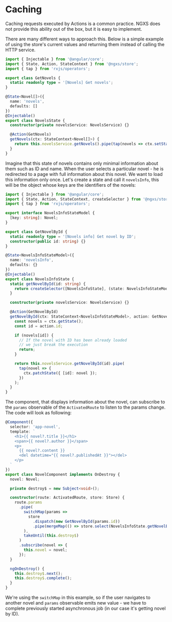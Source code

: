 # Caching

Caching requests executed by Actions is a common practice. NGXS does not
provide this ability out of the box, but it is easy to implement.

There are many different ways to approach this. Below is a simple example of
using the store's current values and returning them instead of calling the HTTP
service.

```ts
import { Injectable } from '@angular/core';
import { State, Action, StateContext } from '@ngxs/store';
import { tap } from 'rxjs/operators';

export class GetNovels {
  static readonly type = '[Novels] Get novels';
}

@State<Novel[]>({
  name: 'novels',
  defaults: []
})
@Injectable()
export class NovelsState {
  constructor(private novelsService: NovelsService) {}

  @Action(GetNovels)
  getNovels(ctx: StateContext<Novel[]>) {
    return this.novelsService.getNovels().pipe(tap(novels => ctx.setState(novels)));
  }
}
```

Imagine that this state of novels contains only minimal information about them such as ID and name.
When the user selects a particular novel - he is redirected to a page with full information about this novel.
We want to load this information only once. Let's create a state and call it `novelsInfo`, this will be
the object whose keys are the identifiers of the novels:

```ts
import { Injectable } from '@angular/core';
import { State, Action, StateContext, createSelector } from '@ngxs/store';
import { tap } from 'rxjs/operators';

export interface NovelsInfoStateModel {
  [key: string]: Novel;
}

export class GetNovelById {
  static readonly type = '[Novels info] Get novel by ID';
  constructor(public id: string) {}
}

@State<NovelsInfoStateModel>({
  name: 'novelsInfo',
  defaults: {}
})
@Injectable()
export class NovelsInfoState {
  static getNovelById(id: string) {
    return createSelector([NovelsInfoState], (state: NovelsInfoStateModel) => state[id]);
  }

  constructor(private novelsService: NovelsService) {}

  @Action(GetNovelById)
  getNovelById(ctx: StateContext<NovelsInfoStateModel>, action: GetNovelById) {
    const novels = ctx.getState();
    const id = action.id;

    if (novels[id]) {
      // If the novel with ID has been already loaded
      // we just break the execution
      return;
    }

    return this.novelsService.getNovelById(id).pipe(
      tap(novel => {
        ctx.patchState({ [id]: novel });
      })
    );
  }
}
```

The component, that displays information about the novel, can subscribe to the `params` observable of the `ActivatedRoute` to listen to the params change. The code will look as following:

```ts
@Component({
  selector: 'app-novel',
  template: `
    <h1>{{ novel?.title }}</h1>
    <span>{{ novel?.author }}</span>
    <p>
      {{ novel?.content }}
      <del datetime="{{ novel?.publishedAt }}"></del>
    </p>
  `
})
export class NovelComponent implements OnDestroy {
  novel: Novel;

  private destroy$ = new Subject<void>();

  constructor(route: ActivatedRoute, store: Store) {
    route.params
      .pipe(
        switchMap(params =>
          store
            .dispatch(new GetNovelById(params.id))
            .pipe(mergeMap(() => store.select(NovelsInfoState.getNovelById(params.id))))
        ),
        takeUntil(this.destroy$)
      )
      .subscribe(novel => {
        this.novel = novel;
      });
  }

  ngOnDestroy() {
    this.destroy$.next();
    this.destroy$.complete();
  }
}
```

We're using the `switchMap` in this example, so if the user navigates to another novel and `params` observable emits new value - we have to complete previously started asynchronous job (in our case it's getting novel by ID).
